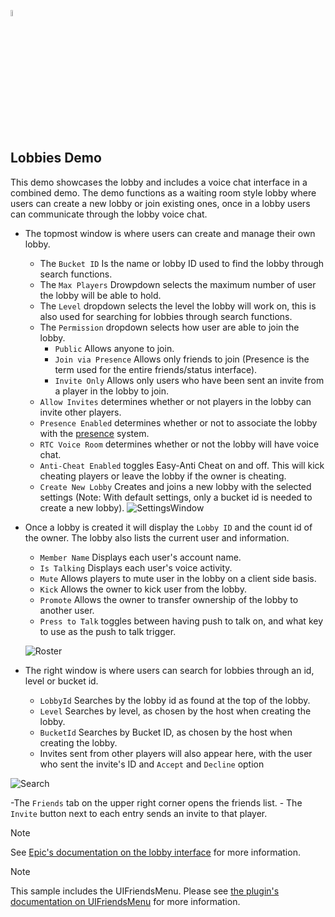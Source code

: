 <a href="/com.playeveryware.eos/README.md"><img src="/com.playeveryware.eos/Documentation~/images/PlayEveryWareLogo.gif" alt="README.md" width="5%"/></a>

## **Lobbies Demo**
This demo showcases the lobby and includes a voice chat interface in a combined demo. The demo functions as a waiting room style lobby where users can create a new lobby or join existing ones, once in a lobby users can communicate through the lobby voice chat.
- The topmost window is where users can create and manage their own lobby.
    - The ``Bucket ID`` Is the name or lobby ID used to find the lobby through search functions.
    - The ``Max Players`` Drowpdown selects the maximum number of user the lobby will be able to hold.
    - The ``Level`` dropdown selects the level the lobby will work on, this is also used for searching for lobbies through search functions.
    - The ``Permission`` dropdown selects how user are able to join the lobby.
        - ``Public`` Allows anyone to join.
        - ``Join via Presence`` Allows only friends to join (Presence is the term used for the entire friends/status interface).
        - ``Invite Only`` Allows only users who have been sent an invite from a player in the lobby to join.
    - ``Allow Invites`` determines whether or not players in the lobby can invite other players.
    - ``Presence Enabled`` determines whether or not to associate the lobby with the [presence](https://dev.epicgames.com/docs/epic-account-services/eos-presence-interface) system.
    - ``RTC Voice Room`` determines whether or not the lobby will have voice chat.
    - ``Anti-Cheat Enabled`` toggles Easy-Anti Cheat on and off. This will kick cheating players or leave the lobby if the owner is cheating.
    - ``Create New Lobby`` Creates and joins a new lobby with the selected settings (Note: With default settings, only a bucket id is needed to create a new lobby).
![SettingsWindow](../images/eos_sdk_lobbies_settings.png)

- Once a lobby is created it will display the ``Lobby ID`` and the count id of the owner. The lobby also lists the current user and information.
    - ``Member Name`` Displays each user's account name.
    - ``Is Talking`` Displays each user's  voice activity.
    - ``Mute`` Allows players to mute user in the lobby on a client side basis.
    - ``Kick`` Allows the owner to kick user from the lobby.
    - ``Promote`` Allows the owner to transfer ownership of the lobby to another user.
    - ``Press to Talk`` toggles between having push to talk on, and what key to use as the push to talk trigger.

    ![Roster](../images/eos_sdk_lobbies_roster.png)


- The right window is where users can search for lobbies through an id, level or bucket id.
    - ``LobbyId`` Searches by the lobby id as found at the top of the lobby.
    - ``Level`` Searches by level, as chosen by the host when creating the lobby.
    - ``BucketId`` Searches by Bucket ID, as chosen by the host when creating the lobby.
    - Invites sent from other players will also appear here, with the user who sent the invite's ID and ``Accept`` and ``Decline`` option

![Search](../images/eos_sdk_lobbies_search.png)

-The ``Friends`` tab on the upper right corner opens the friends list.
    - The ``Invite`` button next to each entry sends an invite to that player.


> [!NOTE]
> See [Epic's documentation on the lobby interface](https://dev.epicgames.com/docs/game-services/lobbies) for more information.

> [!NOTE]
> This sample includes the UIFriendsMenu. Please see [the plugin's documentation on UIFriendsMenu](../uifriendsmenu.md) for more information.